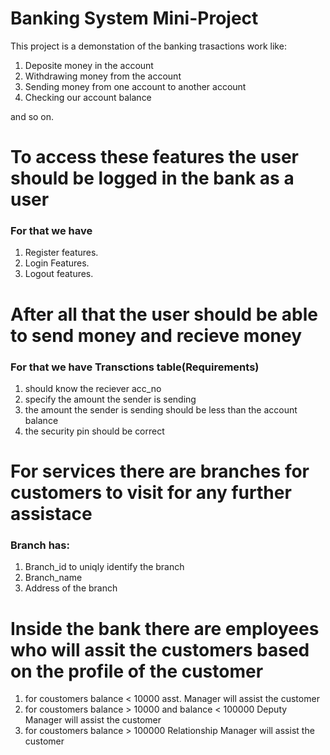 
# Banking System Mini-Project

This project is a demonstation of the banking trasactions work like: 

1. Deposite money in the account
1. Withdrawing money from the account
1. Sending money from one account to another account
1. Checking our account balance

and so on.

# To access these features the user should be logged in the bank as a user

### For that we have

1. Register features.
2. Login Features.
3. Logout features.

# After all that the user should be able to send money and recieve money

### For that we have Transctions table(Requirements)

1. should know the reciever acc_no
2. specify the amount the sender is sending
3. the amount the sender is sending should be less than the account balance
4. the security pin should be correct

# For services there are branches for customers to visit for any further assistace

### Branch has:

1. Branch_id to uniqly identify the branch
2. Branch_name
3. Address of the branch

# Inside the bank there are employees who will assit the customers based on the profile of the customer

1. for coustomers balance < 10000 asst. Manager will assist the customer
2. for coustomers balance > 10000 and balance < 100000 Deputy Manager will assist the customer
3. for coustomers balance > 100000 Relationship Manager will assist the customer
